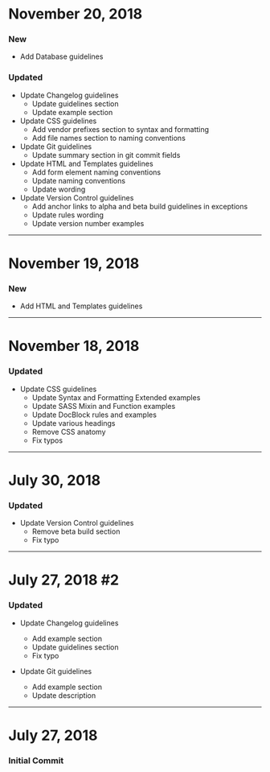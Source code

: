 # November 20, 2018

### New
- Add Database guidelines

### Updated
- Update Changelog guidelines
    - Update guidelines section
    - Update example section
- Update CSS guidelines
    - Add vendor prefixes section to syntax and formatting
    - Add file names section to naming conventions
- Update Git guidelines
    - Update summary section in git commit fields
- Update HTML and Templates guidelines
    - Add form element naming conventions
    - Update naming conventions
    - Update wording
- Update Version Control guidelines
    - Add anchor links to alpha and beta build guidelines in exceptions
    - Update rules wording
    - Update version number examples


-----


# November 19, 2018

### New
- Add HTML and Templates guidelines


-----


# November 18, 2018

### Updated
- Update CSS guidelines
    - Update Syntax and Formatting Extended examples
    - Update SASS Mixin and Function examples
    - Update DocBlock rules and examples
    - Update various headings
    - Remove CSS anatomy
    - Fix typos


-----


# July 30, 2018

### Updated
- Update Version Control guidelines
    - Remove beta build section
    - Fix typo


-----


# July 27, 2018 #2

### Updated
- Update Changelog guidelines
    - Add example section
    - Update guidelines section
    - Fix typo

- Update Git guidelines
    - Add example section
    - Update description


-----


# July 27, 2018

### Initial Commit
